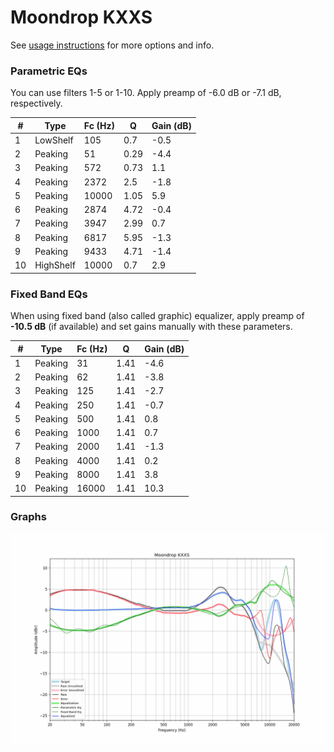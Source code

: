 # Moondrop KXXS
See [usage instructions](https://github.com/jaakkopasanen/AutoEq#usage) for more options and info.

### Parametric EQs
You can use filters 1-5 or 1-10. Apply preamp of -6.0 dB or -7.1 dB, respectively.

|   # | Type      |   Fc (Hz) |    Q |   Gain (dB) |
|-----|-----------|-----------|------|-------------|
|   1 | LowShelf  |       105 | 0.7  |        -0.5 |
|   2 | Peaking   |        51 | 0.29 |        -4.4 |
|   3 | Peaking   |       572 | 0.73 |         1.1 |
|   4 | Peaking   |      2372 | 2.5  |        -1.8 |
|   5 | Peaking   |     10000 | 1.05 |         5.9 |
|   6 | Peaking   |      2874 | 4.72 |        -0.4 |
|   7 | Peaking   |      3947 | 2.99 |         0.7 |
|   8 | Peaking   |      6817 | 5.95 |        -1.3 |
|   9 | Peaking   |      9433 | 4.71 |        -1.4 |
|  10 | HighShelf |     10000 | 0.7  |         2.9 |

### Fixed Band EQs
When using fixed band (also called graphic) equalizer, apply preamp of **-10.5 dB** (if available) and set gains manually with these parameters.

|   # | Type    |   Fc (Hz) |    Q |   Gain (dB) |
|-----|---------|-----------|------|-------------|
|   1 | Peaking |        31 | 1.41 |        -4.6 |
|   2 | Peaking |        62 | 1.41 |        -3.8 |
|   3 | Peaking |       125 | 1.41 |        -2.7 |
|   4 | Peaking |       250 | 1.41 |        -0.7 |
|   5 | Peaking |       500 | 1.41 |         0.8 |
|   6 | Peaking |      1000 | 1.41 |         0.7 |
|   7 | Peaking |      2000 | 1.41 |        -1.3 |
|   8 | Peaking |      4000 | 1.41 |         0.2 |
|   9 | Peaking |      8000 | 1.41 |         3.8 |
|  10 | Peaking |     16000 | 1.41 |        10.3 |

### Graphs
![](./Moondrop%20KXXS.png)
